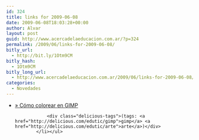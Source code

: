 ```yaml
---
id: 324
title: links for 2009-06-08
date: 2009-06-08T18:03:28+00:00
author: Alvar
layout: post
guid: http://www.acercadelaeducacion.com.ar/?p=324
permalink: /2009/06/links-for-2009-06-08/
bitly_url:
  - http://bit.ly/1Otm9CM
bitly_hash:
  - 1Otm9CM
bitly_long_url:
  - http://www.acercadelaeducacion.com.ar/2009/06/links-for-2009-06-08/
categories:
  - Novedades
---
```

<ul class="delicious"><li>
                <div class="delicious-link"><a href="http://peumonos.idomyweb.com/colorear-en-gimp/#more-9">» Cómo colorear en GIMP</a></div>
                
                <div class="delicious-tags">(tags: <a href="http://delicious.com/edutic/gimp">gimp</a> <a href="http://delicious.com/edutic/arte">arte</a>)</div>
            </li></ul>